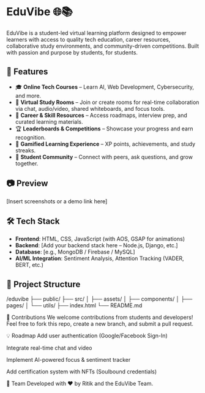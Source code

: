 # EduVibe 🌐📚

EduVibe is a student-led virtual learning platform designed to empower learners with access to quality tech education, career resources, collaborative study environments, and community-driven competitions. Built with passion and purpose by students, for students.

## 🚀 Features

- 🎓 **Online Tech Courses** – Learn AI, Web Development, Cybersecurity, and more.
- 🧠 **Virtual Study Rooms** – Join or create rooms for real-time collaboration via chat, audio/video, shared whiteboards, and focus tools.
- 🧾 **Career & Skill Resources** – Access roadmaps, interview prep, and curated learning materials.
- 🏆 **Leaderboards & Competitions** – Showcase your progress and earn recognition.
- 🧬 **Gamified Learning Experience** – XP points, achievements, and study streaks.
- 💬 **Student Community** – Connect with peers, ask questions, and grow together.

## 📷 Preview

[Insert screenshots or a demo link here]

## 🛠️ Tech Stack

- **Frontend**: HTML, CSS, JavaScript (with AOS, GSAP for animations)
- **Backend**: [Add your backend stack here – Node.js, Django, etc.]
- **Database**: [e.g., MongoDB / Firebase / MySQL]
- **AI/ML Integration**: Sentiment Analysis, Attention Tracking (VADER, BERT, etc.)

## 📂 Project Structure

/eduvibe
├── public/
├── src/
│ ├── assets/
│ ├── components/
│ ├── pages/
│ └── utils/
├── index.html
└── README.md

📌 Contributions
We welcome contributions from students and developers! Feel free to fork this repo, create a new branch, and submit a pull request.

💡 Roadmap
 Add user authentication (Google/Facebook Sign-In)

 Integrate real-time chat and video

 Implement AI-powered focus & sentiment tracker

 Add certification system with NFTs (Soulbound credentials)

 🤝 Team
Developed with ❤️ by Ritik and the EduVibe Team.